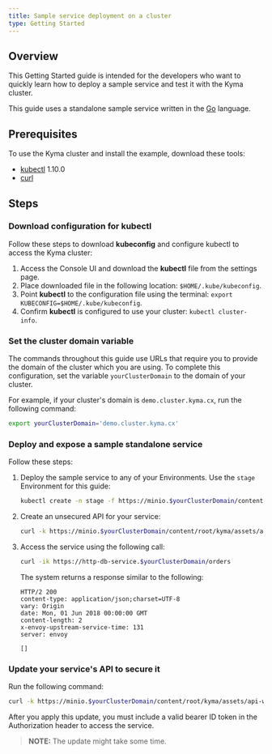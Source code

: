 ```yaml
---
title: Sample service deployment on a cluster
type: Getting Started
---
```


## Overview

This Getting Started guide is intended for the developers who want to quickly learn how to deploy a sample service and test it with the Kyma cluster.

This guide uses a standalone sample service written in the [Go](http://golang.org) language.

## Prerequisites

To use the Kyma cluster and install the example, download these tools:

- [kubectl](https://kubernetes.io/docs/tasks/tools/install-kubectl/) 1.10.0
- [curl](https://github.com/curl/curl)

## Steps

### Download configuration for kubectl

Follow these steps to download **kubeconfig** and configure kubectl to access the Kyma cluster:
1. Access the Console UI and download the **kubectl** file from the settings page.
2. Place downloaded file in the following location: `$HOME/.kube/kubeconfig`.
3. Point **kubectl** to the configuration file using the terminal: `export KUBECONFIG=$HOME/.kube/kubeconfig`.
4. Confirm **kubectl** is configured to use your cluster: `kubectl cluster-info`.

### Set the cluster domain variable

The commands throughout this guide use URLs that require you to provide the domain of the cluster which you are using. To complete this configuration, set the variable `yourClusterDomain` to the domain of your cluster.

For example, if your cluster's domain is `demo.cluster.kyma.cx`, run the following command:

   ```bash
   export yourClusterDomain='demo.cluster.kyma.cx'
   ```

### Deploy and expose a sample standalone service

Follow these steps:

1. Deploy the sample service to any of your Environments. Use the `stage` Environment for this guide:

   ```bash
   kubectl create -n stage -f https://minio.$yourClusterDomain/content/root/kyma/assets/deployment.yaml
   ```

2. Create an unsecured API for your service:

   ```bash
   curl -k https://minio.$yourClusterDomain/content/root/kyma/assets/api-without-auth.yaml |  sed "s/.kyma.local/.$yourClusterDomain/" | kubectl apply -n stage -f -
   ```

3. Access the service using the following call:
   ```bash
   curl -ik https://http-db-service.$yourClusterDomain/orders
   ```

   The system returns a response similar to the following:
   ```
   HTTP/2 200
   content-type: application/json;charset=UTF-8
   vary: Origin
   date: Mon, 01 Jun 2018 00:00:00 GMT
   content-length: 2
   x-envoy-upstream-service-time: 131
   server: envoy

   []
   ```

### Update your service's API to secure it

Run the following command:

   ```bash
   curl -k https://minio.$yourClusterDomain/content/root/kyma/assets/api-with-auth.yaml |  sed "s/.kyma.local/.$yourClusterDomain/" | kubectl apply -n stage -f -
   ```
After you apply this update, you must include a valid bearer ID token in the Authorization header to access the service.

>**NOTE:** The update might take some time.
